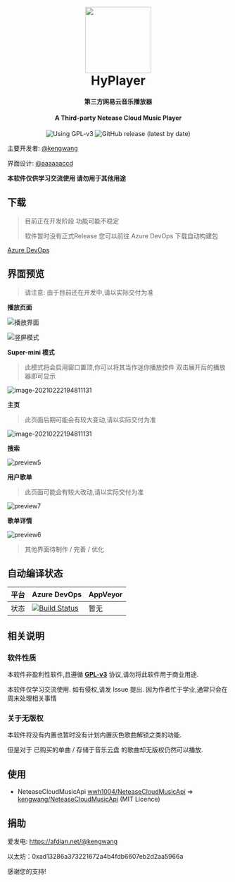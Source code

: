<h1 align="center">
  <br>
  <img src="https://raw.githubusercontent.com/kengwang/HyPlayer/master/HyPlayer/Assets/icon.png" width="150"/>
  <br>
  HyPlayer
  <br>
</h1>
<h4 align="center">第三方网易云音乐播放器</h4>
<h4 align="center">A Third-party Netease Cloud Music Player</h4>
<p align="center">
	<img alt="Using GPL-v3" src="https://img.shields.io/github/license/kengwang/HyPlayer">
	<img alt="GitHub release (latest by date)" src="https://img.shields.io/github/v/release/kengwang/HyPlayer">
</p>


主要开发者: [@kengwang](https://github.com/kengwang)

界面设计: [@aaaaaaccd](https://github.com/aaaaaaccd)

**本软件仅供学习交流使用  请勿用于其他用途**

## 下载

> 目前正在开发阶段 功能可能不稳定
>
> 软件暂时没有正式Release 您可以前往 Azure DevOps 下载自动构建包

[Azure DevOps](https://dev.azure.com/kengwang/HyPlayer/_build/latest?definitionId=27&branchName=master)

## 界面预览

> 请注意: 由于目前还在开发中,请以实际交付为准

**播放页面**

![播放界面](/Assets/preview1.png)

![竖屏模式](/Assets/preview3.png)

**Super-mini 模式**

> 此模式将会启用窗口置顶,你可以将其当作迷你播放控件 双击展开后的播放器即可显示

![image-20210222194811131](/Assets/preview-2.gif)

**主页**

> 此页面后期可能会有较大变动,请以实际交付为准

![image-20210222194811131](/Assets/preview4.png)

**搜索**

![preview5](/Assets/preview5.png)

**用户歌单**

> 此页面可能会有较大改动,请以实际交付为准

![preview7](/Assets/preview7.png)

**歌单详情**

![preview6](/Assets/preview6.png)

> 其他界面待制作 / 完善 / 优化

## 自动编译状态

| 平台 | Azure DevOps                                                 | AppVeyor |
| ---- | ------------------------------------------------------------ | -------- |
| 状态 | [![Build Status](https://dev.azure.com/kengwang/HyPlayer/_apis/build/status/kengwang.HyPlayer?branchName=master)](https://dev.azure.com/kengwang/HyPlayer/_build/latest?definitionId=27&branchName=master) | 暂无     |

## 相关说明

### 软件性质

本软件非盈利性软件,且遵循 [**GPL-v3**](LICENCE) 协议,请勿将此软件用于商业用途.

本软件仅学习交流使用. 如有侵权,请发 Issue 提出. 因为作者忙于学业,通常只会在周末处理相关事情

### 关于无版权

本软件将没有内置也暂时没有计划内置灰色歌曲解锁之类的功能. 

但是对于 已购买的单曲 / 存储于音乐云盘 的歌曲却无版权仍然可以播放. 

## 使用

* NeteaseCloudMusicApi
[wwh1004/NeteaseCloudMusicApi](https://github.com/wwh1004/NeteaseCloudMusicApi) => [kengwang/NeteaseCloudMusicApi](https://github.com/kengwang/NeteaseCloudMusicApi) (MIT Licence)

## 捐助

爱发电: https://afdian.net/@kengwang

以太坊：0xad13286a373221672a4b4fdb6607eb2d2aa5966a

感谢您的支持!
